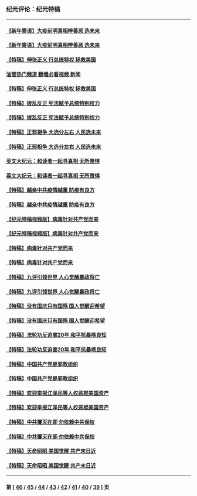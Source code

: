 ### 纪元评论：纪元特稿
---
#### [【新年寄语】大疫前明真相辨善恶 选未来](../../pages/nsc424/n12660855.md?05300330) 
#### [【新年寄语】大疫前明真相辨善恶 选未来](../../pages/nsc424/n12660855.md?05300330) 
#### [【特稿】伸张正义 行总统特权 拯救美国](../../pages/nsc424/n12616806.md?05300330) 
#### [油管热门频道 翻墙必看视频 新闻](ok?05300330)
#### [【特稿】伸张正义 行总统特权 拯救美国](../../pages/nsc424/n12616806.md?05300330) 
#### [【特稿】拨乱反正 宪法赋予总统特别权力](../../pages/nsc424/n12598306.md?05300330) 
#### [【特稿】拨乱反正 宪法赋予总统特别权力](../../pages/nsc424/n12598306.md?05300330) 
#### [【特稿】正邪相争 大选分左右 人民选未来](../../pages/nsc424/n12545208.md?05300330) 
#### [【特稿】正邪相争 大选分左右 人民选未来](../../pages/nsc424/n12545208.md?05300330) 
#### [英文大纪元：和读者一起寻真相 无所畏惧](../../pages/nsc424/n12542027.md?05300330) 
#### [英文大纪元：和读者一起寻真相 无所畏惧](../../pages/nsc424/n12542027.md?05300330) 
#### [【特稿】越亲中共疫情越重 防疫有良方](../../pages/nsc424/n12042989.md?05300330) 
#### [【特稿】越亲中共疫情越重 防疫有良方](../../pages/nsc424/n12042989.md?05300330) 
#### [【纪元特稿视频版】病毒针对共产党而来](../../pages/nsc424/n11977328.md?05300330) 
#### [【纪元特稿视频版】病毒针对共产党而来](../../pages/nsc424/n11977328.md?05300330) 
#### [【特稿】病毒针对共产党而来](../../pages/nsc424/n11928818.md?05300330) 
#### [【特稿】病毒针对共产党而来](../../pages/nsc424/n11928818.md?05300330) 
#### [【特稿】九评引领世界 人心觉醒暴政将亡](../../pages/nsc424/n11660496.md?05300330) 
#### [【特稿】九评引领世界 人心觉醒暴政将亡](../../pages/nsc424/n11660496.md?05300330) 
#### [【特稿】没有国庆只有国殇 国人觉醒迎希望](../../pages/nsc424/n11549354.md?05300330) 
#### [【特稿】没有国庆只有国殇 国人觉醒迎希望](../../pages/nsc424/n11549354.md?05300330) 
#### [【特稿】法轮功反迫害20年 和平抗暴唤良知](../../pages/nsc424/n11389135.md?05300330) 
#### [【特稿】法轮功反迫害20年 和平抗暴唤良知](../../pages/nsc424/n11389135.md?05300330) 
#### [【特稿】中国共产党是邪教组织](../../pages/nsc424/n11355551.md?05300330) 
#### [【特稿】中国共产党是邪教组织](../../pages/nsc424/n11355551.md?05300330) 
#### [【特稿】欢迎举报江泽民等人权恶棍美国资产](../../pages/nsc424/n11303040.md?05300330) 
#### [【特稿】欢迎举报江泽民等人权恶棍美国资产](../../pages/nsc424/n11303040.md?05300330) 
#### [【特稿】中共覆灭在即 勿依赖中共保权](../../pages/nsc424/n11278510.md?05300330) 
#### [【特稿】中共覆灭在即 勿依赖中共保权](../../pages/nsc424/n11278510.md?05300330) 
#### [【特稿】天命昭昭 美国觉醒 共产末日近](../../pages/nsc424/n11150259.md?05300330) 
#### [【特稿】天命昭昭 美国觉醒 共产末日近](../../pages/nsc424/n11150259.md?05300330) 

---
#### 第 [ [46](./46.md?05300330) / [45](./45.md?05300330) / [44](./44.md?05300330) / [43](./43.md?05300330) / [42](./42.md?05300330) / [41](./41.md?05300330) / [40](./40.md?05300330) / [39](./39.md?05300330) ] 页
